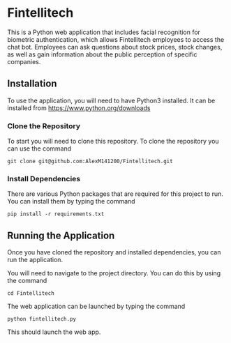 # Fintellitech
This is a Python web application that includes facial recognition for biometric authentication, which allows Fintellitech employees to access the chat bot.
Employees can ask questions about stock prices, stock changes, as well as gain information about the public perception of specific companies.

## Installation
To use the application, you will need to have Python3 installed. It can be installed from https://www.python.org/downloads

### Clone the Repository
To start you will need to clone this repository. To clone the repository you can use the command

`git clone git@github.com:AlexM141200/Fintellitech.git`



### Install Dependencies
There are various Python packages that are required for this project to run. You can install them by typing the command

`pip install -r requirements.txt`

## Running the Application
Once you have cloned the repository and installed dependencies, you can run the application.

You will need to navigate to the project directory. You can do this by using the command

`cd Fintellitech`

The web application can be launched by typing the command

`python fintellitech.py`

This should launch the web app.
